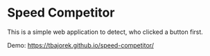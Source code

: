 # Speed Competitor

This is a simple web application to detect, who clicked a button first.

Demo: https://tbajorek.github.io/speed-competitor/